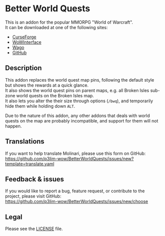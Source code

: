 # Better World Quests

This is an addon for the popular MMORPG "World of Warcraft".  
It can be downloaded at one of the following sites:

- [CurseForge](https://www.curseforge.com/wow/addons/better-world-quests)
- [WoWInterface](https://wowinterface.com/downloads/info24797)
- [Wago](https://addons.wago.io/addons/betterworldquests)
- [GitHub](https://github.com/p3lim-wow/BetterWorldQuests/releases)

## Description

This addon replaces the world quest map pins, following the default style but shows the rewards at a quick glance.  
It also shows the world quest pins on parent maps, e.g. all Broken Isles sub-zone world quests on the Broken Isles map.  
It also lets you alter the their size through options (`/bwq`), and temporarily hide them while holding down `ALT`.

Due to the nature of this addon, any other addons that deals with world quests on the map are probably incompatible, and support for them will not happen.

## Translations

If you want to help translate Molinari, please use this form on GitHub:  
<https://github.com/p3lim-wow/BetterWorldQuests/issues/new?template=translate.yaml>

## Feedback & issues

If you would like to report a bug, feature request, or contribute to the project, please visit GitHub:  
<https://github.com/p3lim-wow/BetterWorldQuests/issues/new/choose>

## Legal

Please see the [LICENSE](https://github.com/p3lim-wow/BetterWorldQuests/blob/master/LICENSE.txt) file.
